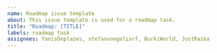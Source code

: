 ```yaml
---
name: Roadmap issue template
about: This issue template is used for a roadmap task.
title: "Roadmap: [TITLE]"
labels: roadmap task
assignees: YanisDeplazes, stefanvoegelisrf, BurkiWorld, JustRaika
---
```

